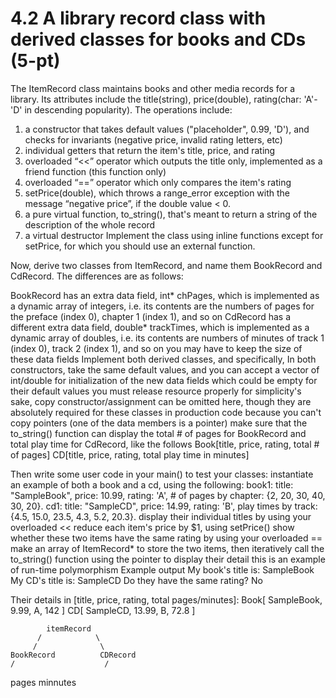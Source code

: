 # 4.2 A library record class with derived classes for books and CDs (5-pt)

The ItemRecord class maintains books and other media records for a library. Its attributes include the title(string), price(double), rating(char: 'A'-'D' in descending popularity). The operations include:
1. a constructor that takes default values ("placeholder", 0.99, 'D'), and checks for invariants (negative price, invalid rating letters, etc)
2. individual getters that return the item's title, price, and rating
3. overloaded “<<” operator which outputs the title only, implemented as a friend function (this function only)
4. overloaded “==” operator which only compares the item's rating
5. setPrice(double), which throws a range_error exception with the message “negative price”, if the double value < 0.
6. a pure virtual function, to_string(), that's meant to return a string of the description of the whole record
7. a virtual destructor
Implement the class using inline functions except for setPrice, for which you should use an external function.

Now, derive two classes from ItemRecord, and name them BookRecord and CdRecord. The differences are as follows:

BookRecord has an extra data field, int* chPages, which is implemented as a dynamic array of integers, i.e. its contents are the numbers of pages for the preface (index 0), chapter 1 (index 1), and so on
CdRecord has a different extra data field, double* trackTimes, which is implemented as a dynamic array of doubles, i.e. its contents are numbers of minutes of track 1 (index 0), track 2 (index 1), and so on
you may have to keep the size of these data fields
Implement both derived classes, and specifically,
In both constructors, take the same default values, and you can accept a vector of int/double for initialization of the new data fields which could be empty for their default values
you must release resource properly
for simplicity's sake, copy constructor/assignment can be omitted here, though they are absolutely required for these classes in production code because you can't copy pointers (one of the data members is a pointer)
make sure that the to_string() function can display the total # of pages for BookRecord and total play time for CdRecord, like the follows
Book[title, price, rating, total # of pages]
CD[title, price, rating, total play time in minutes] 

Then write some user code in your main() to test your classes:
instantiate an example of both a book and a cd, using the following:
book1: title: "SampleBook", price: 10.99, rating: 'A', # of pages by chapter: {2, 20, 30, 40, 30, 20}.
cd1: title: "SampleCD", price: 14.99, rating: 'B', play times by track: {4.5, 15.0, 23.5, 4.3, 5.2, 20.3}.
display their individual titles by using your overloaded <<
reduce each item's price by $1, using setPrice()
show whether these two items have the same rating by using your overloaded ==
make an array of ItemRecord* to store the two items, then iteratively call the to_string() function using the pointer to display their detail
this is an example of run-time polymorphism
Example output
My book's title is: SampleBook
My CD's title is: SampleCD
Do they have the same rating? No

Their details in [title, price, rating, total pages/minutes]:
Book[ SampleBook, 9.99, A, 142 ]
CD[ SampleCD, 13.99, B, 72.8 ]



            itemRecord
          /            \
         /              \
    BookRecord          CDRecord
    /                    /
  pages               minnutes